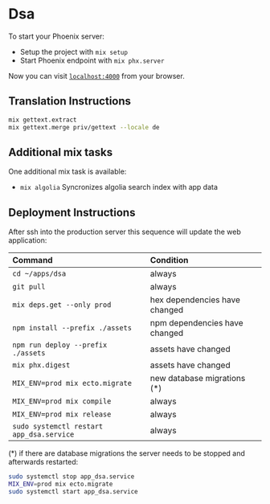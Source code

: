 # Dsa

To start your Phoenix server:

  * Setup the project with `mix setup`
  * Start Phoenix endpoint with `mix phx.server`

Now you can visit [`localhost:4000`](http://localhost:4000) from your browser.

## Translation Instructions
```bash
mix gettext.extract
mix gettext.merge priv/gettext --locale de
```

## Additional mix tasks
One additional mix task is available:
- `mix algolia` Syncronizes algolia search index with app data

## Deployment Instructions
After ssh into the production server this sequence will update the web application:

| Command | Condition |
| :-- | :-- |
| `cd ~/apps/dsa` | always |
| `git pull` | always |
| `mix deps.get --only prod` | hex dependencies have changed |
| `npm install --prefix ./assets` | npm dependencies have changed |
| `npm run deploy --prefix ./assets` | assets have changed |
| `mix phx.digest` | assets have changed |
| `MIX_ENV=prod mix ecto.migrate` | new database migrations (*) |
| `MIX_ENV=prod mix compile` | always |
| `MIX_ENV=prod mix release` | always |
| `sudo systemctl restart app_dsa.service` | always |

(*) if there are database migrations the server needs to be stopped and afterwards restarted:
```bash
sudo systemctl stop app_dsa.service
MIX_ENV=prod mix ecto.migrate
sudo systemctl start app_dsa.service
```
